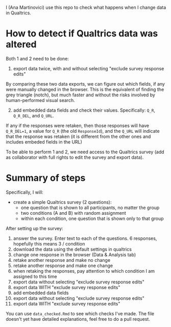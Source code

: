 I (Ana Martinovici) use this repo to check what happens when I change data in Qualtrics.

# How to detect if Qualtrics data was altered

Both 1 and 2 need to be done:

1. export data twice, with and without selecting "exclude survey response edits"

By comparing these two data exports, we can figure out which fields, if any were manually changed in the browser. This is the equivalent of finding the grey triangle (notch), but much faster and without the risks involved by human-performed visual search.

2. add embedded data fields and check their values. Specifically: `Q_R`, `Q_R_DEL`, and `Q_URL`. 

If any if the responses were retaken, then those responses will have `Q_R_DEL=1`, a value for `Q_R` (the old `ResponseId`), and the `Q_URL` will indicate that the response was retaken (it is different from the other ones and includes embeded fields in the URL)

To be able to perform 1 and 2, we need access to the Qualtrics survey (add as collaborator with full rights to edit the survey and export data).


# Summary of steps

Specifically, I will:

- create a simple Qualtrics survey (2 questions):
  - one question that is shown to all participants, no matter the group
  - two conditions (A and B) with random assignment
  - within each condition, one question that is shown only to that group

After setting up the survey:

1. answer the survey. Enter text to each of the questions. 6 responses, hopefully this means 3 / condition
2. download the data using the default settings in qualtrics
3. change one response in the browser (Data & Analysis tab)
4. retake another response and make no change
5. retake another response and make one change
6. when retaking the responses, pay attention to which condition I am assigned to this time
7. export data without selecting "exclude survey response edits"
8. export data WITH "exclude survey response edits"
9. add embedded data fields
10. export data without selecting "exclude survey response edits"
11. export data WITH "exclude survey response edits"

You can use `data_checked.Rmd` to see which checks I've made. The file doesn't yet have detailed explanations, 
feel free to do a pull request.
